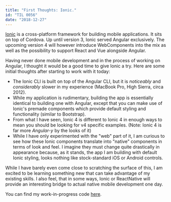 ```yaml
---
title: "First Thoughts: Ionic."
id: "TIL 0056"
date: "2018-12-27"
---
```


[Ionic](https://ionicframework.com/) is a cross-platform framework for building mobile applications. It sits on top of Cordova. Up until version 3, Ionic served Angular exclusively. The upcoming version 4 will however introduce WebComponents into the mix as well as the possibility to support React and Vue alongside Angular.


Having never done mobile development and in the process of working on Angular, I thought it would be a good time to give Ionic a try. Here are some initial thoughts after starting to work with it today: 


* The Ionic CLI is built on top of the Angular CLI, but it is *noticeably* and *considerably* slower in my experience (MacBook Pro, High Sierra, circa 2012).
* While my application is rudimentary, building the app is essentially identical to building one with Angular, except that you can make use of Ionic's premade components which provide default styling and functionality (similar to Bootstrap).
* From what I have seen, Ionic 4 is different to Ionic 4 in enough ways to mean you should be looking for v4 specific examples. (Note: Ionic 4 is far more *Angular-y* by the looks of it)
* While I have only experimented with the "web" part of it, I am curious to see how these Ionic components translate into "native" components in terms of look and feel. I imagine they must change quite drastically in appearance because, as it stands, the app I am building with default Ionic styling, looks nothing like stock-standard iOS or Android controls. 


While I have barely even come close to scratching the surface of this, I am excited to be learning something new that can take advantage of my existing skills. I also feel, that in some ways, Ionic or ReactNative will provide an interesting bridge to actual native mobile development one day.

You can find my work-in-progress code [here](https://github.com/nicholaspretorius/itemly-ionic).
